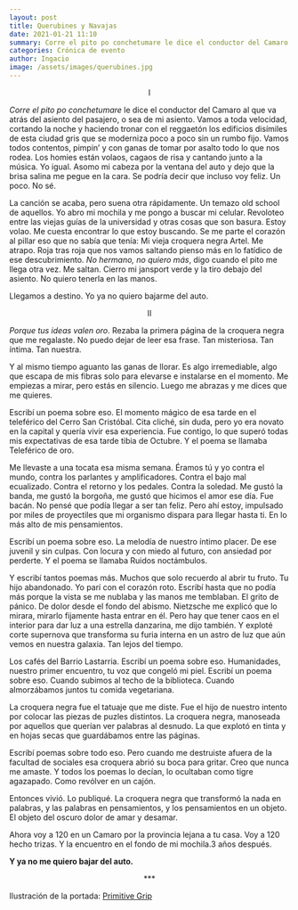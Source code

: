 ```yaml
---
layout: post
title: Querubines y Navajas
date: 2021-01-21 11:10
summary: Corre el pito po conchetumare le dice el conductor del Camaro al que va atrás del asiento del  pasajero, o sea de mi asiento. Vamos a toda velocidad, cortando la noche y haciendo tronar con el reggaetón los edificios disímiles de esta ciudad gris que se moderniza poco a poco sin un rumbo fijo. Vamos todos contentos, pimpin’ y con ganas de tomar por asalto todo lo que nos rodea.
categories: Crónica de evento
author: Ingacio
image: /assets/images/querubines.jpg
---
```



<center>I</center>

*Corre el pito po conchetumare* le dice el conductor del Camaro al que va atrás del asiento del  pasajero, o sea de mi asiento. Vamos a toda velocidad, cortando la noche y haciendo tronar con el  reggaetón los edificios disímiles de esta ciudad gris que se moderniza poco a poco sin un rumbo  fijo. Vamos todos contentos, pimpin’ y con ganas de tomar por asalto todo lo que nos rodea. Los  homies están volaos, cagaos de risa y cantando junto a la música. Yo igual. Asomo mi cabeza por la  ventana del auto y dejo que la brisa salina me pegue en la cara. Se podría decir que incluso voy  feliz. Un poco. No sé.

La canción se acaba, pero suena otra rápidamente. Un temazo old school de aquellos. Yo abro mi  mochila y me pongo a buscar mi celular. Revoloteo entre las viejas guías de la universidad y otras  cosas que son basura. Estoy volao. Me cuesta encontrar lo que estoy buscando. Se me parte el corazón al pillar eso que no sabía que tenía: Mi vieja croquera negra Artel. Me atrapo. Roja tras roja que nos vamos saltando pienso más en lo fatídico de ese descubrimiento. *No hermano, no  quiero más*, digo cuando el pito me llega otra vez. Me saltan. Cierro mi jansport verde y la tiro  debajo del asiento. No quiero tenerla en las manos.

Llegamos a destino. Yo ya no quiero bajarme del auto.

<center>II</center>

*Porque tus ideas valen oro*. Rezaba la primera página de la croquera negra que me regalaste. No puedo dejar de leer esa frase. Tan misteriosa. Tan íntima. Tan nuestra.

Y al mismo tiempo aguanto las ganas de llorar. Es algo irremediable, algo que escapa de mis fibras  solo para elevarse e instalarse en el momento. Me empiezas a mirar, pero estás en silencio. Luego  me abrazas y me dices que me quieres.  

Escribí un poema sobre eso. El momento mágico de esa tarde en el teleférico del Cerro San  Cristóbal. Cita cliché, sin duda, pero yo era novato en la capital y quería vivir esa experiencia. Fue  contigo, lo que superó todas mis expectativas de esa tarde tibia de Octubre. Y el poema se llamaba  Teleférico de oro.

Me llevaste a una tocata esa misma semana. Éramos tú y yo contra el mundo, contra los parlantes  y amplificadores. Contra el bajo mal ecualizado. Contra el retorno y los pedales. Contra la soledad.  Me gustó la banda, me gustó la borgoña, me gustó que hicimos el amor ese día. Fue bacán. No  pensé que podía llegar a ser tan feliz. Pero ahí estoy, impulsado por miles de proyectiles que mi  organismo dispara para llegar hasta ti. En lo más alto de mis pensamientos.

Escribí un poema sobre eso. La melodía de nuestro íntimo placer. De ese juvenil y sin culpas. Con  locura y con miedo al futuro, con ansiedad por perderte. Y el poema se llamaba Ruidos noctámbulos.

Y escribí tantos poemas más. Muchos que solo recuerdo al abrir tu fruto. Tu hijo abandonado. Yo  parí con el corazón roto. Escribí hasta que no podía más porque la vista se me nublaba y las manos  me temblaban. El grito de pánico. De dolor desde el fondo del abismo. Nietzsche me explicó que lo  mirara, mirarlo fijamente hasta entrar en él. Pero hay que tener caos en el interior para dar luz a  una estrella danzarina, me dijo también. Y exploté corte supernova que transforma su furia interna en un astro de luz que aún vemos en nuestra galaxia. Tan lejos del tiempo.

Los cafés del Barrio Lastarria. Escribí un poema sobre eso. Humanidades, nuestro primer  encuentro, tu voz que congeló mi piel. Escribí un poema sobre eso. Cuando subimos al techo de la  biblioteca. Cuando almorzábamos juntos tu comida vegetariana.  

La croquera negra fue el tatuaje que me diste. Fue el hijo de nuestro intento por colocar las piezas  de puzles distintos. La croquera negra, manoseada por aquellos que querían ver palabras al  desnudo. La que explotó en tinta y en hojas secas que guardábamos entre las páginas.  

Escribí poemas sobre todo eso. Pero cuando me destruiste afuera de la facultad de sociales esa croquera abrió su boca para gritar. Creo que nunca me amaste. Y todos los poemas lo decían, lo  ocultaban como tigre agazapado. Como revólver en un cajón.  

Entonces vivió. Lo publiqué. La croquera negra que transformó la nada en palabras, y las palabras  en pensamientos, y los pensamientos en un objeto. El objeto del oscuro dolor de amar y desamar.  

Ahora voy a 120 en un Camaro por la provincia lejana a tu casa. Voy a 120 hecho trizas. Y la  encuentro en el fondo de mi mochila.3 años después.

**Y ya no me quiero bajar del auto.**




<center> *** </center>

Ilustración de la portada: [Primitive Grip](https://www.primitivegrip.com/)
